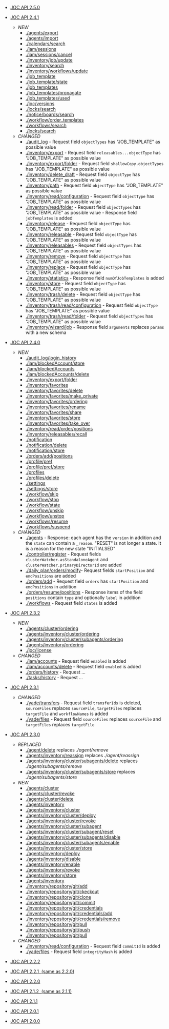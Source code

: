 * [JOC API 2.5.0](../../../2.5.0/raml-doc/JOC-API/index.html)
* [JOC API 2.4.1](../../../2.4.1/raml-doc/JOC-API/index.html)
	* *NEW*
		* <a href="../../../2.4.1/raml-doc/JOC-API/resource/agents/export.html" target="newtab241">./agents/export</a>
		* <a href="../../../2.4.1/raml-doc/JOC-API/resource/agents/import.html" target="newtab241">./agents/import</a>
		* <a href="../../../2.4.1/raml-doc/JOC-API/resource/calendars/search.html" target="newtab241">./calendars/search</a>
		* <a href="../../../2.4.1/raml-doc/JOC-API/resource/iam/sessions.html" target="newtab241">./iam/sessions</a>
		* <a href="../../../2.4.1/raml-doc/JOC-API/resource/iam/sessions/cancel.html" target="newtab241">./iam/sessions/cancel</a>
		* <a href="../../../2.4.1/raml-doc/JOC-API/resource/inventory/job/update.html" target="newtab241">./inventory/job/update</a>
		* <a href="../../../2.4.1/raml-doc/JOC-API/resource/inventory/search.html" target="newtab241">./inventory/search</a>
		* <a href="../../../2.4.1/raml-doc/JOC-API/resource/inventory/workflows/update.html" target="newtab241">./inventory/workflows/update</a>
		* <a href="../../../2.4.1/raml-doc/JOC-API/resource/job_template.html" target="newtab241">./job_template</a>
		* <a href="../../../2.4.1/raml-doc/JOC-API/resource/job_template/state.html" target="newtab241">./job_template/state</a>
		* <a href="../../../2.4.1/raml-doc/JOC-API/resource/job_templates.html" target="newtab241">./job_templates</a>
		* <a href="../../../2.4.1/raml-doc/JOC-API/resource/job_templates/propagate.html" target="newtab241">./job_templates/propagate</a>
		* <a href="../../../2.4.1/raml-doc/JOC-API/resource/job_templates/used.html" target="newtab241">./job_templates/used</a>
		* <a href="../../../2.4.1/raml-doc/JOC-API/resource/joc/versions.html" target="newtab241">./joc/versions</a>
		* <a href="../../../2.4.1/raml-doc/JOC-API/resource/locks/search.html" target="newtab241">./locks/search</a>
		* <a href="../../../2.4.1/raml-doc/JOC-API/resource/notice/boards/search.html" target="newtab241">./notice/boards/search</a>
		* <a href="../../../2.4.1/raml-doc/JOC-API/resource/workflow/order_templates.html" target="newtab241">./workflow/order_templates</a>
		* <a href="../../../2.4.1/raml-doc/JOC-API/resource/workflows/search.html" target="newtab241">./workflows/search</a>
		* <a href="../../../2.4.1/raml-doc/JOC-API/resource/locks/search.html" target="newtab241">./locks/search</a>
	* *CHANGED*
		* <a href="../../../2.4.1/raml-doc/JOC-API/resource/audit_log.html" target="newtab241">./audit_log</a> - Request field ``objectTypes`` has "JOB_TEMPLATE" as possible value
		* <a href="../../../2.4.1/raml-doc/JOC-API/resource/inventory/export.html" target="newtab241">./inventory/export</a> - Request field ``releasables...objectType`` has "JOB_TEMPLATE" as possible value
		* <a href="../../../2.4.1/raml-doc/JOC-API/resource/inventory/export/folder.html" target="newtab241">./inventory/export/folder</a> - Request field ``shallowCopy.objectTypes`` has "JOB_TEMPLATE" as possible value
		* <a href="../../../2.4.1/raml-doc/JOC-API/resource/inventory/delete_draft.html" target="newtab241">./inventory/delete_draft</a> - Request field ``objectType`` has "JOB_TEMPLATE" as possible value
		* <a href="../../../2.4.1/raml-doc/JOC-API/resource/inventory/path.html" target="newtab241">./inventory/path</a> - Request field ``objectType`` has "JOB_TEMPLATE" as possible value
		* <a href="../../../2.4.1/raml-doc/JOC-API/resource/inventory/read/configuration.html" target="newtab241">./inventory/read/configuration</a> - Request field ``objectType`` has "JOB_TEMPLATE" as possible value
		* <a href="../../../2.4.1/raml-doc/JOC-API/resource/inventory/read/folder.html" target="newtab241">./inventory/read/folder</a> - Request field ``objectTypes`` has "JOB_TEMPLATE" as possible value - Response field ``jobTemplates`` is added
		* <a href="../../../2.4.1/raml-doc/JOC-API/resource/inventory/release.html" target="newtab241">./inventory/release</a> - Request field ``objectType`` has "JOB_TEMPLATE" as possible value
		* <a href="../../../2.4.1/raml-doc/JOC-API/resource/inventory/releasable.html" target="newtab241">./inventory/releasable</a> - Request field ``objectType`` has "JOB_TEMPLATE" as possible value
		* <a href="../../../2.4.1/raml-doc/JOC-API/resource/inventory/releasables.html" target="newtab241">./inventory/releasables</a> - Request field ``objectTypes`` has "JOB_TEMPLATE" as possible value
		* <a href="../../../2.4.1/raml-doc/JOC-API/resource/inventory/remove.html" target="newtab241">./inventory/remove</a> - Request field ``objectType`` has "JOB_TEMPLATE" as possible value
		* <a href="../../../2.4.1/raml-doc/JOC-API/resource/inventory/replace.html" target="newtab241">./inventory/replace</a> - Request field ``objectType`` has "JOB_TEMPLATE" as possible value
		* <a href="../../../2.4.1/raml-doc/JOC-API/resource/inventory/statistics.html" target="newtab241">./inventory/statistics</a> - Response field ``numOfJobTemplates`` is added
		* <a href="../../../2.4.1/raml-doc/JOC-API/resource/inventory/store.html" target="newtab241">./inventory/store</a> - Request field ``objectType`` has "JOB_TEMPLATE" as possible value
		* <a href="../../../2.4.1/raml-doc/JOC-API/resource/inventory/trash/delete.html" target="newtab241">./inventory/trash/delete</a> - Request field ``objectType`` has "JOB_TEMPLATE" as possible value
		* <a href="../../../2.4.1/raml-doc/JOC-API/resource/inventory/trash/read/configuration.html" target="newtab241">./inventory/trash/read/configuration</a> - Request field ``objectType`` has "JOB_TEMPLATE" as possible value
		* <a href="../../../2.4.1/raml-doc/JOC-API/resource/inventory/trash/read/folder.html" target="newtab241">./inventory/trash/read/folder</a> - Request field ``objectTypes`` has "JOB_TEMPLATE" as possible value
		* <a href="../../../2.4.1/raml-doc/JOC-API/resource/inventory/wizard/job.html" target="newtab241">./inventory/wizard/job</a> - Response field ``arguments`` replaces ``params`` with a new schema
		
* [JOC API 2.4.0](../../../2.4.0/raml-doc/JOC-API/index.html)
	* *NEW*
		* <a href="../../../2.4.0/raml-doc/JOC-API/resource/audit_log/login_history.html" target="newtab240">./audit_log/login_history</a>
		* <a href="../../../2.4.0/raml-doc/JOC-API/resource/iam/blockedAccount/store.html" target="newtab240">./iam/blockedAccount/store</a>
		* <a href="../../../2.4.0/raml-doc/JOC-API/resource/iam/blockedAccounts.html" target="newtab240">./iam/blockedAccounts</a>		
		* <a href="../../../2.4.0/raml-doc/JOC-API/resource/iam/blockedAccounts/delete.html" target="newtab240">./iam/blockedAccounts/delete</a>
		* <a href="../../../2.4.0/raml-doc/JOC-API/resource/inventory/export/folder.html" target="newtab240">./inventory/export/folder</a>
		* <a href="../../../2.4.0/raml-doc/JOC-API/resource/inventory/favorites.html" target="newtab240">./inventory/favorites</a>
		* <a href="../../../2.4.0/raml-doc/JOC-API/resource/inventory/favorites/delete.html" target="newtab240">./inventory/favorites/delete</a>
		* <a href="../../../2.4.0/raml-doc/JOC-API/resource/inventory/favorites/make_private.html" target="newtab240">./inventory/favorites/make_private</a>
		* <a href="../../../2.4.0/raml-doc/JOC-API/resource/inventory/favorites/ordering.html" target="newtab240">./inventory/favorites/ordering</a>
		* <a href="../../../2.4.0/raml-doc/JOC-API/resource/inventory/favorites/rename.html" target="newtab240">./inventory/favorites/rename</a>
		* <a href="../../../2.4.0/raml-doc/JOC-API/resource/inventory/favorites/share.html" target="newtab240">./inventory/favorites/share</a>
		* <a href="../../../2.4.0/raml-doc/JOC-API/resource/inventory/favorites/store.html" target="newtab240">./inventory/favorites/store</a>
		* <a href="../../../2.4.0/raml-doc/JOC-API/resource/inventory/favorites/take_over.html" target="newtab240">./inventory/favorites/take_over</a>
		* <a href="../../../2.4.0/raml-doc/JOC-API/resource/inventory/read/order/positions.html" target="newtab240">./inventory/read/order/positions</a>
		* <a href="../../../2.4.0/raml-doc/JOC-API/resource/inventory/releasables/recall.html" target="newtab240">./inventory/releasables/recall</a>
		* <a href="../../../2.4.0/raml-doc/JOC-API/resource/notification.html" target="newtab240">./notification</a>
		* <a href="../../../2.4.0/raml-doc/JOC-API/resource/notification/delete.html" target="newtab240">./notification/delete</a>
		* <a href="../../../2.4.0/raml-doc/JOC-API/resource/notification/store.html" target="newtab240">./notification/store</a>
		* <a href="../../../2.4.0/raml-doc/JOC-API/resource/orders/add/positions.html" target="newtab240">./orders/add/positions</a>
		* <a href="../../../2.4.0/raml-doc/JOC-API/resource/profile/pref.html" target="newtab240">./profile/pref</a>
		* <a href="../../../2.4.0/raml-doc/JOC-API/resource/profile/pref/store.html" target="newtab240">./profile/pref/store</a>
		* <a href="../../../2.4.0/raml-doc/JOC-API/resource/profiles.html" target="newtab240">./profiles</a>
		* <a href="../../../2.4.0/raml-doc/JOC-API/resource/profiles/delete.html" target="newtab240">./profiles/delete</a>
		* <a href="../../../2.4.0/raml-doc/JOC-API/resource/settings.html" target="newtab240">./settings</a>
		* <a href="../../../2.4.0/raml-doc/JOC-API/resource/settings/store.html" target="newtab240">./settings/store</a>
		* <a href="../../../2.4.0/raml-doc/JOC-API/resource/workflow/skip.html" target="newtab240">./workflow/skip</a>
		* <a href="../../../2.4.0/raml-doc/JOC-API/resource/workflow/stop.html" target="newtab240">./workflow/stop</a>
		* <a href="../../../2.4.0/raml-doc/JOC-API/resource/workflow/state.html" target="newtab240">./workflow/state</a>
		* <a href="../../../2.4.0/raml-doc/JOC-API/resource/workflow/unskip.html" target="newtab240">./workflow/unskip</a>
		* <a href="../../../2.4.0/raml-doc/JOC-API/resource/workflow/unstop.html" target="newtab240">./workflow/unstop</a>
		* <a href="../../../2.4.0/raml-doc/JOC-API/resource/workflows/resume.html" target="newtab240">./workflows/resume</a>
		* <a href="../../../2.4.0/raml-doc/JOC-API/resource/workflows/suspend.html" target="newtab240">./workflows/suspend</a>
	* *CHANGED*
		* <a href="../../../2.4.0/raml-doc/JOC-API/resource/agents.html" target="newtab240">./agents</a> - Response: each agent has the ``version`` in addition and the ``state`` can contain a ``_reason``. "RESET" is not longer a state. It is a reason for the new state "INITIALSED"
		* <a href="../../../2.4.0/raml-doc/JOC-API/resource/controller/register.html" target="newtab240">./controller/register</a> - Request fields ``clusterWatcher.asStandaloneAgent`` and ``clusterWatcher.primaryDirectorId`` are added
		* <a href="../../../2.4.0/raml-doc/JOC-API/resource/daily_plan/orders/modify.html" target="newtab240">./daily_plan/orders/modify</a>- Request fields ``startPosition`` and ``endPositions`` are added
		* <a href="../../../2.4.0/raml-doc/JOC-API/resource/orders/add.html" target="newtab240">./orders/add</a> - Request field ``orders`` has ``startPosition`` and ``endPositions`` in addition
		* <a href="../../../2.4.0/raml-doc/JOC-API/resource/orders/resume/positions.html" target="newtab240">./orders/resume/positions</a> - Response items of the field ``positions`` contain ``type`` and optionally ``label`` in addition
		* <a href="../../../2.4.0/raml-doc/JOC-API/resource/workflows.html" target="newtab240">./workflows</a>  - Request field ``states`` is added
		
* [JOC API 2.3.2](../../../2.3.2/raml-doc/JOC-API/index.html)
	* *NEW*
		* <a href="../../../2.3.2/raml-doc/JOC-API/resource/agents/cluster/ordering.html" target="newtab232">./agents/cluster/ordering</a>
		* <a href="../../../2.3.2/raml-doc/JOC-API/resource/agents/inventory/cluster/ordering.html" target="newtab232">./agents/inventory/cluster/ordering</a>
		* <a href="../../../2.3.2/raml-doc/JOC-API/resource/agents/inventory/cluster/subagents/ordering.html" target="newtab232">./agents/inventory/cluster/subagents/ordering</a>
		* <a href="../../../2.3.2/raml-doc/JOC-API/resource/agents/inventory/ordering.html" target="newtab232">./agents/inventory/ordering</a>
		* <a href="../../../2.3.2/raml-doc/JOC-API/resource/joc/license.html" target="newtab232">./joc/license</a>
	* *CHANGED*
		* <a href="../../../2.3.2/raml-doc/JOC-API/resource/iam/accounts.html" target="newtab232">./iam/accounts</a> - Request field ``enabled`` is added 
		* <a href="../../../2.3.2/raml-doc/JOC-API/resource/iam/accounts/delete.html" target="newtab232">./iam/accounts/delete</a> - Request field ``enabled`` is added 
		* <a href="../../../2.3.2/raml-doc/JOC-API/resource/orders/history.html" target="newtab232">./orders/history</a> - Request ...
		* <a href="../../../2.3.2/raml-doc/JOC-API/resource/tasks/history.html" target="newtab232">./tasks/history</a> - Request ...
			
* [JOC API 2.3.1](../../../2.3.1/raml-doc/JOC-API/index.html)
	* *CHANGED*
		* <a href="../../../2.3.1/raml-doc/JOC-API/resource/yade/transfers.html" target="newtab231">./yade/transfers</a> - Request field ``transferIds`` is deleted, ``sourceFiles`` replaces ``sourceFile``, ``targetFiles`` replaces ``targetFile`` and ``workflowNames`` is added
		* <a href="../../../2.3.1/raml-doc/JOC-API/resource/yade/files.html" target="newtab231">./yade/files</a> - Request field ``sourceFiles`` replaces ``sourceFile`` and ``targetFiles`` replaces ``targetFile``
		
* [JOC API 2.3.0](../../../2.3.0/raml-doc/JOC-API/index.html)
	* *REPLACED*
		* <a href="../../../2.3.0/raml-doc/JOC-API/resource/agent/delete.html" target="newtab230">./agent/delete</a> replaces _./agent/remove_
		* <a href="../../../2.3.0/raml-doc/JOC-API/resource/agents/inventory/reassign.html" target="newtab230">./agents/inventory/reassign</a> replaces _./agent/reassign_
		* <a href="../../../2.3.0/raml-doc/JOC-API/resource/agents/inventory/cluster/subagents/delete.html" target="newtab230">./agents/inventory/cluster/subagents/delete</a> replaces _./agent/subagents/remove_
		* <a href="../../../2.3.0/raml-doc/JOC-API/resource/agents/inventory/cluster/subagents/store.html" target="newtab230">./agents/inventory/cluster/subagents/store</a> replaces _./agent/subagents/store_
	* *NEW*
		* <a href="../../../2.3.0/raml-doc/JOC-API/resource/agents/cluster.html" target="newtab230">./agents/cluster</a>
		* <a href="../../../2.3.0/raml-doc/JOC-API/resource/agents/cluster/revoke.html" target="newtab230">./agents/cluster/revoke</a>
		* <a href="../../../2.3.0/raml-doc/JOC-API/resource/agents/cluster/delete.html" target="newtab230">./agents/cluster/delete</a>
		* <a href="../../../2.3.0/raml-doc/JOC-API/resource/agents/inventory.html" target="newtab230">./agents/inventory</a>
		* <a href="../../../2.3.0/raml-doc/JOC-API/resource/agents/inventory/cluster.html" target="newtab230">./agents/inventory/cluster</a>
		* <a href="../../../2.3.0/raml-doc/JOC-API/resource/agents/inventory/cluster/deploy.html" target="newtab230">./agents/inventory/cluster/deploy</a>
		* <a href="../../../2.3.0/raml-doc/JOC-API/resource/agents/inventory/cluster/revoke.html" target="newtab230">./agents/inventory/cluster/revoke</a>
		* <a href="../../../2.3.0/raml-doc/JOC-API/resource/agents/inventory/cluster/subagent.html" target="newtab230">./agents/inventory/cluster/subagent</a>
		* <a href="../../../2.3.0/raml-doc/JOC-API/resource/agents/inventory/cluster/subagent/reset.html" target="newtab230">./agents/inventory/cluster/subagent/reset</a>
		* <a href="../../../2.3.0/raml-doc/JOC-API/resource/agents/inventory/cluster/subagents/disable.html" target="newtab230">./agents/inventory/cluster/subagents/disable</a>
		* <a href="../../../2.3.0/raml-doc/JOC-API/resource/agents/inventory/cluster/subagents/enable.html" target="newtab230">./agents/inventory/cluster/subagents/enable</a>
		* <a href="../../../2.3.0/raml-doc/JOC-API/resource/agents/inventory/cluster/store.html" target="newtab230">./agents/inventory/cluster/store</a>
		* <a href="../../../2.3.0/raml-doc/JOC-API/resource/agents/inventory/deploy.html" target="newtab230">./agents/inventory/deploy</a>
		* <a href="../../../2.3.0/raml-doc/JOC-API/resource/agents/inventory/disable.html" target="newtab230">./agents/inventory/disable</a>
		* <a href="../../../2.3.0/raml-doc/JOC-API/resource/agents/inventory/enable.html" target="newtab230">./agents/inventory/enable</a>
		* <a href="../../../2.3.0/raml-doc/JOC-API/resource/agents/inventory/revoke.html" target="newtab230">./agents/inventory/revoke</a>
		* <a href="../../../2.3.0/raml-doc/JOC-API/resource/agents/inventory/store.html" target="newtab230">./agents/inventory/store</a>
		* <a href="../../../2.3.0/raml-doc/JOC-API/resource/agents/inventory.html" target="newtab230">./agents/inventory</a>
		* <a href="../../../2.3.0/raml-doc/JOC-API/resource/inventory/repository/git/add.html" target="newtab230">./inventory/repository/git/add</a>
		* <a href="../../../2.3.0/raml-doc/JOC-API/resource/inventory/repository/git/ckeckout.html" target="newtab230">./inventory/repository/git/ckeckout</a>
		* <a href="../../../2.3.0/raml-doc/JOC-API/resource/inventory/repository/git/clone.html" target="newtab230">./inventory/repository/git/clone</a>
		* <a href="../../../2.3.0/raml-doc/JOC-API/resource/inventory/repository/git/commit.html" target="newtab230">./inventory/repository/git/commit</a>
		* <a href="../../../2.3.0/raml-doc/JOC-API/resource/inventory/repository/git/credentials.html" target="newtab230">./inventory/repository/git/credentials</a>
		* <a href="../../../2.3.0/raml-doc/JOC-API/resource/inventory/repository/git/credentials/add.html" target="newtab230">./inventory/repository/git/credentials/add</a>
		* <a href="../../../2.3.0/raml-doc/JOC-API/resource/inventory/repository/git/credentials/remove.html" target="newtab230">./inventory/repository/git/credentials/remove</a>
		* <a href="../../../2.3.0/raml-doc/JOC-API/resource/inventory/repository/git/pull.html" target="newtab230">./inventory/repository/git/pull</a>
		* <a href="../../../2.3.0/raml-doc/JOC-API/resource/inventory/repository/git/push.html" target="newtab230">./inventory/repository/git/push</a>
		* <a href="../../../2.3.0/raml-doc/JOC-API/resource/inventory/repository/git/pull.html" target="newtab230">./inventory/repository/git/pull</a>
	* *CHANGED*
		* <a href="../../../2.3.0/raml-doc/JOC-API/resource/inventory/read/configuration.html" target="newtab230">./inventory/read/configuration</a> - Request field ``commitId`` is added
		* <a href="../../../2.3.0/raml-doc/JOC-API/resource/yade/files.html" target="newtab230">./yade/files</a> - Request field ``integrityHash`` is added
			
* [JOC API 2.2.2](../../../2.2.2/raml-doc/JOC-API/index.html)
* [JOC API 2.2.1&nbsp;&nbsp;(same as 2.2.0)](../../../2.2.0/raml-doc/JOC-API/index.html)
* [JOC API 2.2.0](../../../2.2.0/raml-doc/JOC-API/index.html)
* [JOC API 2.1.2&nbsp;&nbsp;(same as 2.1.1)](../../../2.1.1/raml-doc/JOC-API/index.html)
* [JOC API 2.1.1](../../../2.1.1/raml-doc/JOC-API/index.html)
* [JOC API 2.0.1](../../../2.0.1/raml-doc/JOC-API/index.html)
* [JOC API 2.0.0](../../../2.0.0/raml-doc/JOC-API/index.html)
